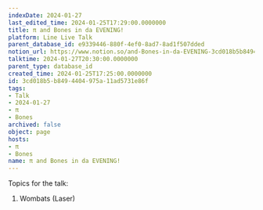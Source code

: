 ```yaml
---
indexDate: 2024-01-27
last_edited_time: 2024-01-25T17:29:00.0000000
title: π and Bones in da EVENING!
platform: Line Live Talk
parent_database_id: e9339446-880f-4ef0-8ad7-8ad1f507dded
notion_url: https://www.notion.so/and-Bones-in-da-EVENING-3cd018b5b8494404975a11ad5731e86f
talktime: 2024-01-27T20:30:00.0000000
parent_type: database_id
created_time: 2024-01-25T17:25:00.0000000
id: 3cd018b5-b849-4404-975a-11ad5731e86f
tags:
- Talk
- 2024-01-27
- π
- Bones
archived: false
object: page
hosts:
- π
- Bones
name: π and Bones in da EVENING!
---
```


Topics for the talk:
1. Wombats (Laser)

























